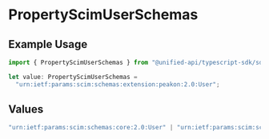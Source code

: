 # PropertyScimUserSchemas

## Example Usage

```typescript
import { PropertyScimUserSchemas } from "@unified-api/typescript-sdk/sdk/models/shared";

let value: PropertyScimUserSchemas =
  "urn:ietf:params:scim:schemas:extension:peakon:2.0:User";
```

## Values

```typescript
"urn:ietf:params:scim:schemas:core:2.0:User" | "urn:ietf:params:scim:schemas:extension:enterprise:2.0:User" | "urn:ietf:params:scim:schemas:extension:lattice:attributes:1.0:User" | "urn:ietf:params:scim:schemas:extension:peakon:2.0:User"
```